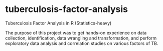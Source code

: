 # tuberculosis-factor-analysis
Tuberculosis Factor Analysis in R (Statistics-heavy)

The purpose of this project was to get hands-on experience on data collection, identification, data wrangling and transformation, and perform exploratory data analysis and correlation studies on various factors of TB.
